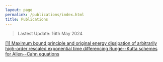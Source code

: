 ```yaml
---
layout: page
permalink: /publications/index.html
title: Publications
---
```


> Lastest Update: 16th May 2024

[[1] Maximum bound principle and original energy dissipation of arbitrarily high-order rescaled exponential time differencing Runge--Kutta schemes for Allen--Cahn equations](https://arxiv.org/abs/2404.19188)
